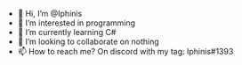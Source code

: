 - 👋 Hi, I’m @Iphinis
- 👀 I’m interested in programming
- 🌱 I’m currently learning C#
- 💞️ I’m looking to collaborate on nothing
- 📫 How to reach me? On discord with my tag: Iphinis#1393

<!---
Iphinis/Iphinis is a ✨ special ✨ repository because its `README.md` (this file) appears on your GitHub profile.
You can click the Preview link to take a look at your changes.
--->
